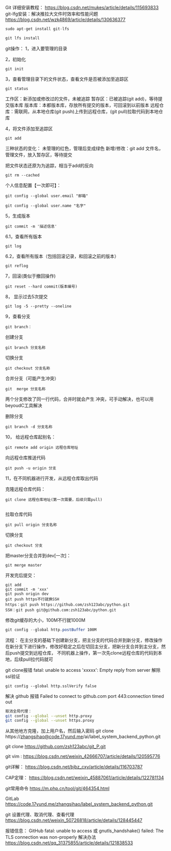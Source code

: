 Git 详细安装教程：
https://blog.csdn.net/mukes/article/details/115693833
git-lfg安装：解决推拉大文件时效率和性能问题
https://blog.csdn.net/wzk4869/article/details/130636377
```python
sudo apt-get install git-lfs
```

```python
git lfs install
```

git操作：
1，进入要管理的目录

2，初始化
```
git init   
```

3，查看管理目录下的文件状态，查看文件是否被添加至追踪区
```
git status 
```

工作区：新添加或修改过的文件，未被追踪
暂存区：已被追踪(git add)，等待提交版本库
版本库：本都版本库，存放所有提交的版本，可回滚到以前版本
远程仓库：需联网，从本地仓库(git push)上传到远程仓库，(git pull)拉取代码到本地仓库

4，将文件添加至追踪区
```
git add
```

三种状态的变化：
		未管理的红色，管理后变成绿色
		新增/修改：git add 文件名，管理文件，放入暂存区，等待提交
		
把文件状态还原为为追踪，相当于add的反向
```
git rm --cached
```
			
个人信息配置【一次即可】：
```
git config --global user.email "邮箱"
```

```
git config --global user.name "名字"
```
		
5，生成版本
```
git commit -m '描述信息'
```

6.1，查看所有版本
```
git log 
```
6.2，查看所有版本（包括回滚记录，和回滚之前的版本）
```
git reflog
```
	 
7，回滚(类似于撤回操作)
```
git reset --hard commit(版本编号)
```

8， 显示过去5次提交
```
git log -5 --pretty --oneline
```

9，查看分支
```
git branch：
```
创建分支
```
git branch 分支名称
```
切换分支	
```
git checkout 分支名称
```
合并分支（可能产生冲突）
```
git  merge 分支名称
```
两个分支修改了同一行代码，合并时就会产生
冲突，可手动解决，也可以用beyoudC工具解决

删除分支 
```
git branch -d 分支名称
```
     
10，  给远程仓库起别名：
```
git remote add origin 远程仓库地址
```
向远程仓库推送代码
```
git push -u origin 分支
```
		
11，在不同机器进行开发，从远程仓库取出代码

克隆远程仓库代码：
```
git clone 远程仓库地址(第一次需要，后续只需pull)
			
```
拉取仓库代码
```
git pull origin 分支名称
```
切换分支
```
git checkout 分支
```
		
把master分支合并到dev[一次]：
```
git merge master
```

开发完后提交：
```
git add
git commit -m 'xxx'
git push origin dev
git push https不行就换SSH
https：git push https://github.com/zsh123abc/python.git
SSH：git push git@github.com:zsh123abc/python.git
```

修改git缓存的大小，100M不行就1000M
```powershell
git config --global http.postBuffer 100M
```

流程：
在主分支的基础下创建新分支，把主分支的代码合并到新分支，修改操作在新分支下进行操作，修改好稳定之后在切回主分支，把新分支合并到主分支，然后push提交到远程仓库，
不同机器上操作，第一次先clone远程仓库的代码到本地，后续pull拉代码就可


git clone报错
fatal: unable to access 'xxxxx': Empty reply from server
解除ssl验证
```
git config --global http.sslVerify false
```

解决 github 报错 Failed to connect to github.com port 443:connection timed out
```bash
取消全局代理：
git config --global --unset http.proxy 
git config --global --unset https.proxy
```


从其他地方克隆，加上用户名，然后输入密码
git clone https://zhangsihao@code.17yund.me/ai/label_system_backend_python.git


git clone https://github.com/zsh123abc/git_P.git

git vim : https://blog.csdn.net/weixin_42666707/article/details/120595776

git详解：
https://blog.csdn.net/bjbz_cxy/article/details/116703787

CAP定理：
https://blog.csdn.net/weixin_45887061/article/details/122781134

git常用命令
https://m.php.cn/tool/git/464354.html

GitLab
https://code.17yund.me/zhangsihao/label_system_backend_python.git

git 设置代理、取消代理、查看代理
https://blog.csdn.net/weixin_50726818/article/details/128445447

报错信息：
GitHub fatal: unable to access 或 gnutls_handshake() failed: The TLS connection was non-properly 解决办法
https://blog.csdn.net/qq_31375855/article/details/121838533